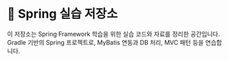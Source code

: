 # 🌱 Spring 실습 저장소

이 저장소는 Spring Framework 학습을 위한 실습 코드와 자료를 정리한 공간입니다.  
Gradle 기반의 Spring 프로젝트로, MyBatis 연동과 DB 처리, MVC 패턴 등을 연습합니다.
